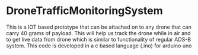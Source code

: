 # DroneTrafficMonitoringSystem
This is a IOT based prototype that can be attached on to any drone that can carry 40 grams of payload. This will help us track the drone while in air and to get live data from drone which is similar to functionality of regular ADS-B system.
This code is developed in a c based language (.ino) for arduino uno 
